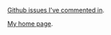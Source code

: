 [Github issues I've commented in](https://github.com/search?o=desc&q=commenter%3Aiainelder&s=updated&type=Issues).

[My home page](http://www.isme.es/).
